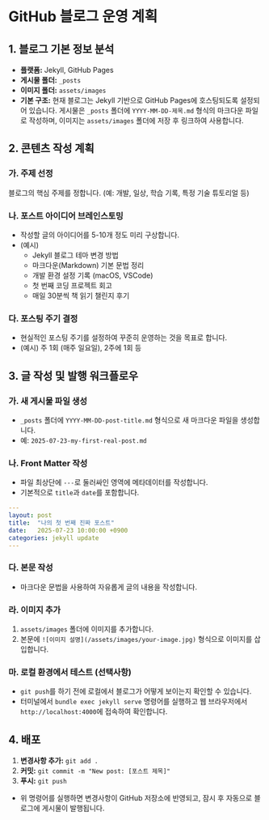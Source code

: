 # GitHub 블로그 운영 계획

## 1. 블로그 기본 정보 분석

- **플랫폼:** Jekyll, GitHub Pages
- **게시물 폴더:** `_posts`
- **이미지 폴더:** `assets/images`
- **기본 구조:** 현재 블로그는 Jekyll 기반으로 GitHub Pages에 호스팅되도록 설정되어 있습니다. 게시물은 `_posts` 폴더에 `YYYY-MM-DD-제목.md` 형식의 마크다운 파일로 작성하며, 이미지는 `assets/images` 폴더에 저장 후 링크하여 사용합니다.

## 2. 콘텐츠 작성 계획

### 가. 주제 선정
블로그의 핵심 주제를 정합니다. (예: 개발, 일상, 학습 기록, 특정 기술 튜토리얼 등)

### 나. 포스트 아이디어 브레인스토밍
- 작성할 글의 아이디어를 5-10개 정도 미리 구상합니다.
- (예시)
    - Jekyll 블로그 테마 변경 방법
    - 마크다운(Markdown) 기본 문법 정리
    - 개발 환경 설정 기록 (macOS, VSCode)
    - 첫 번째 코딩 프로젝트 회고
    - 매일 30분씩 책 읽기 챌린지 후기

### 다. 포스팅 주기 결정
- 현실적인 포스팅 주기를 설정하여 꾸준히 운영하는 것을 목표로 합니다.
- (예시) 주 1회 (매주 일요일), 2주에 1회 등

## 3. 글 작성 및 발행 워크플로우

### 가. 새 게시물 파일 생성
- `_posts` 폴더에 `YYYY-MM-DD-post-title.md` 형식으로 새 마크다운 파일을 생성합니다.
- 예: `2025-07-23-my-first-real-post.md`

### 나. Front Matter 작성
- 파일 최상단에 `---`로 둘러싸인 영역에 메타데이터를 작성합니다.
- 기본적으로 `title`과 `date`를 포함합니다.
```yaml
---
layout: post
title:  "나의 첫 번째 진짜 포스트"
date:   2025-07-23 10:00:00 +0900
categories: jekyll update
---
```

### 다. 본문 작성
- 마크다운 문법을 사용하여 자유롭게 글의 내용을 작성합니다.

### 라. 이미지 추가
1. `assets/images` 폴더에 이미지를 추가합니다.
2. 본문에 `![이미지 설명](/assets/images/your-image.jpg)` 형식으로 이미지를 삽입합니다.

### 마. 로컬 환경에서 테스트 (선택사항)
- `git push`를 하기 전에 로컬에서 블로그가 어떻게 보이는지 확인할 수 있습니다.
- 터미널에서 `bundle exec jekyll serve` 명령어를 실행하고 웹 브라우저에서 `http://localhost:4000`에 접속하여 확인합니다.

## 4. 배포

1.  **변경사항 추가:** `git add .`
2.  **커밋:** `git commit -m "New post: [포스트 제목]"`
3.  **푸시:** `git push`

- 위 명령어를 실행하면 변경사항이 GitHub 저장소에 반영되고, 잠시 후 자동으로 블로그에 게시물이 발행됩니다.
